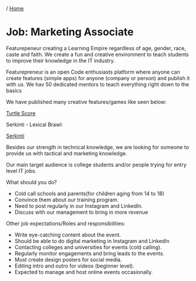 / [Home](index.md)

# Job: Marketing Associate

Featurepeneur creating a Learning Empire regardless of age, gender, race, caste and faith. We create a fun and creative environment to teach students to improve their knowledge in the IT industry.

Featurepreneur is an open Code enthusiasts platform where anyone can create features (simple apps) for anyone (company or person) and publish it with us. We hav 50 dedicated mentors to teach everything right down to the basics

We have published many creative features/games like seen below:

[Turtle Score](http://turtlescore.featurepreneur.com/)


Serkinti - Lexical Brawl:

[Serkinti](https://www.youtube.com/watch?v=p6BJzeEvWRI)

Besides our strength in technical knowledge, we are looking for someone to provide us with tactical and marketing knowledge. 

Our main target audience is college students and/or people trying for entry level IT jobs.  

What should you do?
  - Cold call schools and parents(for children aging from 14 to 18)
  - Convince them about our training program.
  - Need to post regularly in our Instagram and LinkedIn.
  - Discuss with our management to bring in more revenue 

Other job expectations/Roles and responsibilities:
  - Write eye-catching content about the event.
  - Should be able to do digital marketing in Instagram and LinkedIn
  - Contacting colleges and universities for events (cold calling).
  - Regularly monitor engagements and bring leads to the events. 
  - Must create design posters for social media. 
  - Editing intro and outro for videos (beginner level).
  - Expected to manage and host online events occasionally.